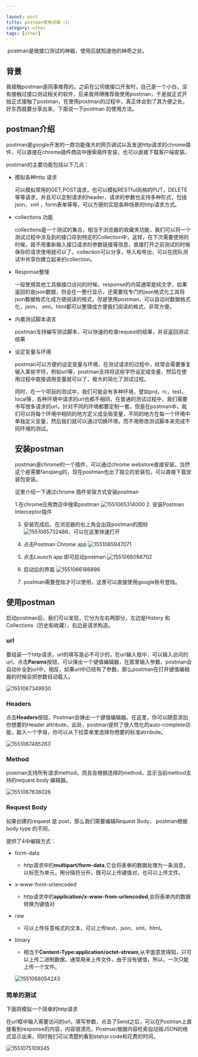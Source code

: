 ```yaml
---

layout: post
title: postman使用详解（1）
category: other
tags: [other]
---
```




​	postman是做接口测试的神器，使用后就知道他的神奇之处。

## 背景

我接触postman是同事推荐的，之前在公司做接口开发时，自己是一个小白，没有接触过接口测试相关的软件，后来我师傅推荐我使用postman，于是就正式开始正式接触了postman，在使用postman的过程中，真正体会到了其方便之处，好东西就要分享出来，下面说一下postman 的使用方法。



## postman介绍



postman是google开发的一款功能强大的网页调试以及发送http请求的chrome插件，可以直接在chrome插件商店中搜索插件安装，也可以直接下载客户端安装。

postman的主要功能包括以下几点：

- 模拟各种http 请求

  可以模拟常用的GET,POST请求，也可以模拟RESTful风格的PUT，DELETE等等请求，并且可以定制请求的header，请求的参数也支持多种形式，包括json，xml ，form表单等等，可以方便的实现各种场景的http请求方式。

- collections 功能

  collections是一个测试的集合，相当于浏览器的收藏夹功能，我们可以将一个测试过程中涉及到的接口存到特定的Collection中，这样，在下次需要使用的时候，就不用重新输入接口请求的参数链接等信息，直接打开之前测试的时候保存的请求使用就可以了。collection可以分享，导入和导出，可以在团队测试中共享你建立起来的collection。

- Response整理

  一般使用其他工具做接口访问的时候，response的内容通常是纯文字，如果返回的是json数据，则会在一整行显示，还需要找专门的json格式化工具将json数据格式化成方便阅读的格式，但是使用postman，可以自动对数据格式化，json， xml，html都可以整理成方便我们阅读的格式，非常方便。

- 内置测试脚本语言

  postman支持编写测试脚本，可以快速的检查request的结果，并且返回测试结果

- 设定变量与环境

  postman可以方便的设定变量与环境，在测试请求的过程中，经常会需要重复输入某些字符，例如url等，postman支持将这些字符设定成变量，然后在使用过程中直接调用变量就可以了，极大的简化了测试过程。

  同时，在一个项目的测试中，我们可能会有多种环境，譬如prd，rc，test，local等，各种环境中请求的url也都不相同，在普通的测试过程中，我们需要书写很多请求的url，针对不同的环境都要定制一套，但是在postman中，我们可以将每个环境中相同的地方定义成全局变量，不同的地方在每一个环境中单独定义变量，然后我们就可以通过切换环境，而不用修改测试脚本来完成不同环境的测试。

  ## 安装postman

  postman是chrome的一个插件，可以通过chrome webstore直接安装，当然这个是需要fanqiang的，现在postman也出了独立的安装包，可以直接下载安装包安装。

  这里介绍一下通过chrome 插件安装方式安装postman

  1.在chrome应用商店中搜索postman
  ![1551065314000](https://ldmyown.github.io\assets\images\2019\postman\1551065314000.png)
  2. 安装Postman Interceptor插件

  3. 安装完成后，在浏览器的右上角会出现postman的图标![1551065732486](https://ldmyown.github.io\assets\images\2019\postman\1551065732486.png)，可以在这里快速打开

  4. 点击Postman Chrome app 
    ![1551065947071](https://ldmyown.github.io\assets\images\2019\postman\1551065947071.png)

  5. 点击Launch app 即可启动postman
    ![1551066068702](https://ldmyown.github.io\assets\images\2019\postman\1551066068702.png)

  6. 启动后的界面 
    ![1551066186898](https://ldmyown.github.io\assets\images\2019\postman\1551066186898.png)

  7. postman需要登陆才可以使用，这里可以直接使用google账号登陆。


## 使用postman

启动postman后，我们可以发现，它分为左右两部分，左边是History 和 Collections（历史和收藏），右边是请求构造。



### url

要组装一个http请求，url的填写是必不可少的，在url输入框中，可以输入访问的url，点击**Params**按钮，可以弹出一个键值编辑器，在那里输入参数，postman会自动补全到url中，相反，如果url中已经有了参数，那么postman在打开键值编辑器的时候会把参数自动载入。

![1551067349930](https://ldmyown.github.io\assets\images\2019\postman\1551067349930.png)

### Headers

点击**Headers**按钮，Postman会弹出一个键值编辑器。在这里，你可以随意添加你想要的Header attribute，此处，postman提供了很人性化的auto-complete功能，敲入一个字母，你可以从下拉菜单里选择你想要的标准atrribute。

![1551067485263](https://ldmyown.github.io\assets\images\2019\postman\1551067485263.png)



### Method

postman支持所有请求method，而且会根据选择的method，显示当前method支持的request body 编辑器。

![1551067636026](https://ldmyown.github.io\assets\images\2019\postman\1551067636026.png)

### Request Body

如果创建的request 是 post，那么我们需要编辑Request Body， postman根据body type 的不同，

提供了4中编辑方式：

- form-data 

  - http请求中的**multipart/form-data**,它会将表单的数据处理为一条消息，以标签为单元，用分隔符分开。既可以上传键值对，也可以上传文件。

- x-www-form-urlencoded

  - http请求中的**application/x-www-from-urlencoded**,会将表单内的数据转换为键值对

- raw

  -  可以上传任意格式的文本，可以上传text、json、xml、html。

- binary

  -  相当于**Content-Type:application/octet-stream**,从字面意思得知，只可以上传二进制数据，通常用来上传文件，由于没有键值，所以，一次只能上传一个文件。

  ![1551068054243](https://ldmyown.github.io\assets\images\2019\postman\1551068054243.png)



### 简单的测试

下面将模拟一个简单的http请求

在url框中输入需要访问的url，填写参数，点击了Send之后，可以在Postman上直接看到response的内容，内容很漂亮，Postman根据内容检索自动按JSON的格式显示出来，同时我们可以清楚的看到status code和花费的时间。

![1551075109345](https://ldmyown.github.io\assets\images\2019\postman\1551075109345.png)